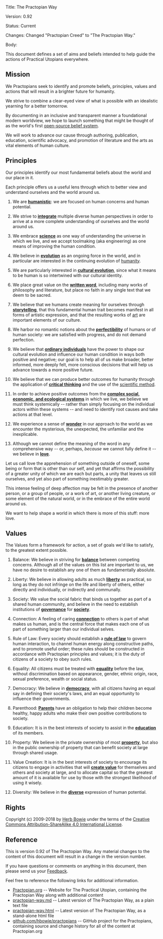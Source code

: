 Title: The Practopian Way

Version: 0.92

Status: Current

Changes: Changed "Practopian Creed" to "The Practopian Way."

Body:

This document defines a set of aims and beliefs intended to help guide the actions of Practical Utopians everywhere.

Mission
-------

We Practopians seek to identify and promote beliefs, principles, values and actions that will result in a brighter future for humanity.

We strive to combine a clear-eyed view of what is possible with an idealistic yearning for a better tomorrow.

By documenting in an inclusive and transparent manner a foundational modern worldview, we hope to launch something that might be thought of as the world's first [open-source belief system][github].

[github]: https://github.com/hbowie/practopian

We will work to advance our cause through authoring, publication, education, scientific advocacy, and promotion of literature and the arts as vital elements of human culture.

Principles
----------

Our principles identify our most fundamental beliefs about the world and our place in it.

Each principle offers us a useful lens through which to better view and understand ourselves and the world around us. 

01. We are [**humanistic**][humanism]: we are focused on human concerns and human potential.

[humanism]:           ../tags/humanism.html

02. We strive to **[integrate][integral]** multiple diverse human perspectives in order to arrive at a more complete understanding of ourselves and the world around us.

[integral]:     ../tags/integral.html

03. We embrace **[science][]** as one way of understanding the universe in which we live, and we accept toolmaking (aka engineering) as one means of improving the human condition.

[science]:            ../tags/science.html

04. We believe in **[evolution][]** as an ongoing force in the world, and in particular are interested in the continuing evolution of [humanity][humanism].

[evolution]:          ../tags/evolution.html
[humanism]:           ../tags/humanism.html

05. We are particularly interested in **[cultural evolution][cultural-evolution]**, since what it means to be human is so intertwined with our cultural identity.


[cultural-evolution]: ../tags/cultural-evolution.html

06. We place great value on the [**written word**][written-word], including many works of philosophy and literature, but place no faith in any single text that we deem to be sacred.


[written-word]: ../tags/written-word.html

07. We believe that we humans create meaning for ourselves through [**storytelling**][stories], that this fundamental human trait becomes manifest in all forms of artistic expression, and that the resulting works of [art][] are important elements of our culture.

[art]: ../tags/art.html
[stories]: ../tags/stories.html

08. We harbor no romantic notions about the **[perfectibility][imperfection]** of humans or of human society: we are satisfied with progress, and do not demand perfection.


[imperfection]: ../tags/imperfection.html

09. We believe that **[ordinary individuals][individuals]** have the power to shape our cultural evolution and influence our human condition in ways both positive and negative; our goal is to help all of us make broader, better informed, more deeply felt, more conscious decisions that will help us advance towards a more positive future.

[individuals]: ../tags/individuals.html

10. We believe that we can produce better outcomes for humanity through the application of **[critical thinking][critical-thinking]** and the use of the [scientific method][science].

[critical-thinking]: ../tags/critical-thinking.html
[science]: ../tags/science.html

11. In order to achieve positive outcomes from the **[complex social, economic, and ecological systems][systemic]** in which we live, we believe we must think systemically -- rather than simply focusing on the individual actors within these systems -- and need to identify root causes and take actions at that level.


[systemic]: ../tags/systemic.html

12. We experience a sense of [**wonder**][wonder] in our approach to the world as we encounter the mysterious, the unexpected, the unfamiliar and the inexplicable.


[wonder]: ../tags/wonder.html

13. Although we cannot define the meaning of the word in any comprehensive way -- or, perhaps, *because* we cannot fully define it -- we believe in **[love][]**. 

Let us call love the apprehension of something outside of oneself, some being or form that is other than our self, and yet that affirms the possibility of a greater unity of which we are each but parts, a unity that leaves us still ourselves, and yet also part of something inestimably greater. 

This intense feeling of deep affection may be felt in the presence of another person, or a group of people, or a work of art, or another living creature, or some element of the natural world, or in the embrace of the entire world around us. 

We want to help shape a world in which there is more of this stuff: more love.


[love]: ../tags/love.html

Values
------

The Values form a framework for action, a set of goals we'd like to satisfy, to the greatest extent possible. 

01. Balance: We believe in striving for **[balance][]** between competing concerns. Although all of the values on this list are important to us, we have no desire to establish any one of them as fundamentally absolute.


[balance]: ../tags/balance.html

02. Liberty: We believe in allowing adults as much **[liberty][]** as practical, so long as they do not infringe on the life and liberty of others, either directly and individually, or indirectly and communally.

[liberty]: ../tags/liberty.html

03. Society: We value the social fabric that binds us together as part of a shared human community, and believe in the need to establish institutions of **[governance][]** for **[society][]**.

[governance]: ../tags/governance.html
[society]: ../tags/society.html

04. Connection: A feeling of caring [**connection**][connection] to others is part of what makes us human, and is the central force that makes each one of us part of something larger than our individual selves.

[connection]: ../tags/connection.html

05. Rule of Law: Every society should establish a **[rule of law][rule-of-law]** to govern human interaction, to channel human energy along constructive paths, and to promote useful order; these rules should be constructed in accordance with Practopian principles and values; it is the duty of citizens of a society to obey such rules.

[rule-of-law]: ../tags/rule-of-law.html

06. Equality: All citizens must be treated with **[equality][]** before the law, without discrimination based on appearance, gender, ethnic origin, race, sexual preference, wealth or social status.

[equality]:  ../tags/equality.html

07. Democracy: We believe in **[democracy][democracy]**, with all citizens having an equal say in defining their society's laws, and an equal opportunity to influence their governments.

[democracy]:  ../tags/democracy.html

08. Parenthood: **[Parents][parenthood]** have an obligation to help their children become healthy, happy adults who make their own positive contributions to society.


[parenthood]: ../tags/parenthood.html

09. Education: It is in the best interests of society to assist in the **[education][]** of its members.


[education]: ../tags/education.html

10. Property: We believe in the private ownership of most **[property][]**, but also in the public ownership of property that can benefit society at large through shared usage.


[property]: ../tags/property.html

11. Value Creation: It is in the best interests of society to encourage its citizens to engage in activities that will **[create value][value]** for themselves and others and society at large, and to allocate capital so that the greatest amount of it is available for use by those with the strongest likelihood of using it wisely.

[value]: ../tags/value-creation.html

12. Diversity: We believe in the **[diverse][diversity]** expression of human potential.

[diversity]:  ../tags/diversity.html

Rights
------

Copyright (c) 2009-2018 by [Herb Bowie][hb] under the terms of the [Creative Commons Attribution-ShareAlike 4.0 International License][cc40].


Reference
---------

This is version 0.92 of The Practopian Way. Any material changes to the content of this document will result in a change in the version number.

If you have questions or comments on anything in this document, then please send us your [Feedback][].

Feel free to reference the following links for additional information.

* [Practopian.org][1] -- Website for The Practical Utopian, containing the Practopian Way along with additional content
* [practopian-way.md][2] -- Latest version of The Practopian Way, as a plain text file
* [practopian-way.html][3] -- Latest version of The Practopian Way, as a stand-alone html file
* [github.com/hbowie/practopians][4] -- GitHub project for the Practopians, containing source and change history for all of the content at Practopian.org

[1]: https://www.Practopian.org/
[2]: https://www.Practopian.org/way/practopian-way.md
[3]: https://www.Practopian.org/way/practopian-way.html
[4]: https://github.com/hbowie/practopians/
[hb]: https://www.herbbowie.com
[cc40]: https://creativecommons.org/licenses/by-sa/4.0/
[feedback]: mailto:feedback@Practopian.org
